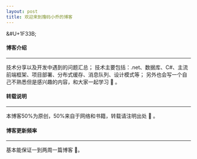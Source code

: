 ```yaml
---
layout: post
title: 欢迎来到撸码小乔的博客
---
```


&#U+1F33B;

#### 博客介绍
---

技术分享以及开发中遇到的问题汇总；
技术主要包括：.net、数据库、C#、主流前端框架、项目部署、分布式缓存、消息队列、设计模式等；
另外也会写一个自己不熟悉但是感兴趣的内容，和大家一起学习 &#x1F34E;  。


#### 转载说明
---

本博客50%为原创，50%来自于网络和书籍，转载请注明出处 &#x1F34F; 。


#### 博客更新频率
---

基本能保证一到两周一篇博客 &#x1F4D7;。
